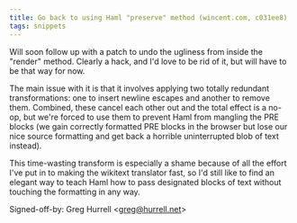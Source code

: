 ```yaml
---
title: Go back to using Haml "preserve" method (wincent.com, c031ee8)
tags: snippets
---
```


Will soon follow up with a patch to undo the ugliness from inside the "render" method. Clearly a hack, and I'd love to be rid of it, but will have to be that way for now.

The main issue with it is that it involves applying two totally redundant transformations: one to insert newline escapes and another to remove them. Combined, these cancel each other out and the total effect is a no-op, but we're forced to use them to prevent Haml from mangling the PRE blocks (we gain correctly formatted PRE blocks in the browser but lose our nice source formatting and get back a horrible uninterrupted blob of text instead).

This time-wasting transform is especially a shame because of all the effort I've put in to making the wikitext translator fast, so I'd still like to find an elegant way to teach Haml how to pass designated blocks of text without touching the formatting in any way.

Signed-off-by: Greg Hurrell &lt;greg@hurrell.net&gt;
